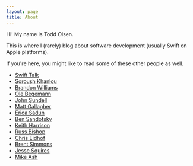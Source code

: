 ```yaml
---
layout: page
title: About
---
```


Hi! My name is Todd Olsen.

This is where I (rarely) blog about software development (usually Swift on Apple platforms).

If you're here, you might like to read some of these other people as well.

- [Swift Talk](https://talk.objc.io)
- [Soroush Khanlou](https://khanlou.com)
- [Brandon Williams](http://www.fewbutripe.com)
- [Ole Begemann](https://oleb.net/blog/)
- [John Sundell](https://www.swiftbysundell.com)
- [Matt Gallagher](http://www.cocoawithlove.com)
- [Erica Sadun](http://ericasadun.com)
- [Ben Sandofsky](https://sandofsky.com)
- [Keith Harrison](https://useyourloaf.com)
- [Russ Bishop](http://www.russbishop.net)
- [Chris Eidhof](http://chris.eidhof.nl)
- [Brent Simmons](http://inessential.com)
- [Jesse Squires](http://www.jessesquires.com)
- [Mike Ash](https://www.mikeash.com/pyblog/)

<!--
I am a software developer at a very small teaching company. I created a suite of internal tools with three goals in mind.

##### Teachers
Computers are bad at teaching, people learn best from talking to other human beings and trying things out on their own. Our applications help teachers minimize the work they have to do that is not teaching. It helps them create and organize material, track and grade assignments to individual students, and track the progress individual students are making and identify holes and weaknesses.

##### Students

Learning is hard enough. Parsing the extraneous details of a homework assignment should not be part of the test. We have tried to bring an Apple-like user experience to homework. This includes beautiful typography, clarity and rationality of organization, and a reduction of ambiguity in the wording of assignments, the drawing of charts and images, and the appearance of equations.

##### Parents

Parents worry. Anxiety can be an obstacle to the teaching and learning process. Parents want to know that the right decisions are being made. We give parents high-level feedback that helps them understand the decisions teachers are making and makes it easier for teachers to explain what they can do at home to help their children succeed.

Here is a vague computer-focused timeline myself (WIP):


# The Atari

<a data-flickr-embed="true"  href="https://www.flickr.com/photos/unloveable/2388501732/in/photolist-4D4Gmm-a4xs9t-9ExALD-JGiegp-xNBmbc-4ckqTt" title="Atari 400"><img src="https://c2.staticflickr.com/4/3005/2388501732_7819e995d3_z.jpg?zz&#x3D;1" width="640" height="481" alt="Atari 400"></a>

My parents brought home our first computer, [an Atari 400](https://en.wikipedia.org/wiki/Atari_8-bit_family#The_early_machines:_400_and_800), membrane keyboard and everything. (Later, we eventually upgraded to the 800.) It seemed to me at the time that this device existed for my dad and me to play games on. We had [Pac Man](https://en.wikipedia.org/wiki/Pac-Man), [Missile Command](https://en.wikipedia.org/wiki/Missile_Command), [Centipede](https://en.wikipedia.org/wiki/Centipede_(video_game)), [Joust](https://en.wikipedia.org/wiki/Joust_(video_game)), [Space Invaders](https://en.wikipedia.org/wiki/Space_Invaders), [Star Raiders](https://en.wikipedia.org/wiki/Star_Raiders), [Q\*bert](https://en.wikipedia.org/wiki/Q*bert), and probably others I can't remember.

<a href="http://www.atarimania.com/game-atari-400-800-xl-xe-star-raiders_4992.html"><img width="300" height="394" alt="Star Raiders!" src="http://www.atarimania.com/8bit/boxes/hi_res/StarRaiders_i.jpg"  title="Star Raiders"></a>

To play, you hooked up a TV, popped open the hood above the keyboard and inserted the cartridge of the game you wanted to load. We also had a cassette tape peripheral we could use to load software.

<a title="By Bilby (Own work) [CC BY 3.0 (http://creativecommons.org/licenses/by/3.0)], via Wikimedia Commons" href="https://commons.wikimedia.org/wiki/File%3AAtari_410.jpg"><img width="500" alt="Atari 410" src="https://upload.wikimedia.org/wikipedia/commons/thumb/e/e1/Atari_410.jpg/512px-Atari_410.jpg"/></a>

Reading and writing bits to magnetic tape a few millimeters wide? It was not robust. And if you stick a mixtape of awesome eighties pop songs in there, it does not load a proportionally awesome video game. My young brain was not robust either, but it was worth a try.

Another cool thing about the Atari is that it was really easy to open up and see what was going on inside. I remember opening an unresponsive joystick to see what was wrong and realizing that a contact had broken loose. I figured out a way to stabilize it and was back in action again. That's very rewarding.

# BASIC

My dad dominated the high scores on all games, especially Pac Man. He wasn't [perfect](http://www.oxfordamerican.org/magazine/item/622-the-perfect-man), but he was always in a different league from me. However, I was the only one in the family who played with [BASIC](https://en.wikipedia.org/wiki/Atari_BASIC). My dad showed me this:
{% highlight BASIC %}
10 PRINT "GOTO CONSIDERED AWESOME!"
20 GOTO 10
{% endhighlight %}
And if you ever went to a Sears in the local mall where they sold personal computers and you saw some lewd statement repeating down the screen, then I may owe you an apology.

I remember a fat 3-ring binder of information related to BASIC programming with listings in the back that I typed into the computer, but the most profound early education in software development I received as a kid came from [the Micro Adventure book series](https://en.wikipedia.org/wiki/Micro_Adventure). I was not yet a great reader of books, but I drank these like water.

<a href="https://en.wikipedia.org/wiki/Micro_Adventure"><img src="https://upload.wikimedia.org/wikipedia/en/0/08/Micro_adventure_book_cover.jpg"/></a>

The premise was that you were this elite hacker, and as part of a small team you stopped evil thugs from destroying the world. When the plot called for a message to be decoded or a robot gun to be controlled remotely, then you fired up your "micro" and typed in the program printed right there in the text, thus saving the day. [Wikipedia](https://en.wikipedia.org/wiki/Micro_Adventure) agrees that the programs were awesome. I learned big two lessons. That you can create program to solve a problem and when you do that and it actually works, it is a tremendous rush. And that there is an insuperable frustration involved in debugging intractable programs.

Besides these, I don't remember much else. I didn't get magazines with programs in the back and there was no internet. I loved these books but I didn't have the wit to research other similar resources.

The biggest original project I remember was basically a calculator that would read a math expression from the keyboard and display it in enormous type across the screen along with the answer. My dad was impressed and said I might be able to sell the program to a school. I couldn't tell if he was being serious.


### To be continued... -->

<!-- # College

Later, my dad, "for work", brought home a great big beige monstrosity. This was [after the Mac](https://youtu.be/2B-XwPjn9YY?t=23) but before Windows became ubiquitous. When you switched it on, a DOS prompt would appear and from there you could launch [Word Perfect](https://en.wikipedia.org/wiki/WordPerfect#WordPerfect_for_DOS) or [Lotus 1-2-3](https://en.wikipedia.org/wiki/Lotus_1-2-3#DOS).

We had a few of these over the course of my childhood. I think the first one just had MS-DOS and a one had Windows installed too, where if you typed "win" at the DOS prompt, then Windows would launch. When you switched it off, it would cut the power regardless of what you might have been doing. I took one of these to college, where I got my first email address and made "internet friends" on the Tom Waits usenet newsgroup, my introduction to what we called the [information superhighway](https://en.wikipedia.org/wiki/Information_superhighway). I started college as a mechanical engineering major, taking advanced calculus classes, physics, and chemistry. I later switched to CS and took classes in C, Fortran(!), and logic circuits. Then I switched again to English.

To explain this, you must know that I was a late-blooming reader. Previously, I read nothing that was not required of me for school. Now I finally came to realize that really smart people had existed in the past and that they had preserved their knowledge in books! You could actually read what they thought! Who knew? Anyway, I was reading so much my grades were suffering. Long story short, I withdrew from college, withdrew my savings, and went on an extended road trip all around the country. I ended up in Olympia, Washington where I formed the obligatory rock band, and when that fizzled, I returned to college, an English major.

# PC

In later years, after I started teaching, I downloaded Microsoft's Visual Studio and began to play. I wrote an desktop app (it began as a suite of tools that all shared the same database) to help me organize and format my teaching material so I wouldn't have to reinvent the wheel for every new student.

During the year of Linux on the Desktop, I assembled a pc from parts and started dual booting Windows and Ubuntu. (I needed to use and maintain my Windows app.)

Driven to the brink of madness, I set the box on fire and purchased [my first Mac](http://www.everymac.com/systems/apple/imac/specs/imac-core-2-extreme-2.8-24-inch-aluminum-specs.html). It was wonderful. I learned [Cocoa](https://en.wikipedia.org/wiki/Cocoa_(API)) and ported my app.

# Learning

It turns out that getting a computer to do what you want it to do is relatively easy. The hard part is developing a system that can change.

One of the things I read on [Joel Spolsky](Another important book for me was Robert Sedgewick's Algorithms. I also watched the Coursera videos and I highly recommend them.)'s blog (back when it was active) was that I should read three books:

#### [Code: The Hidden Language of Computer Hardware and Software](https://www.amazon.com/Code-Language-Computer-Hardware-Software/dp/0735611319/ref=sr_1_2?ie=UTF8&qid=1488823221&sr=8-2&keywords=Code%3A)
If you're ever thought about working through [NAND to Tetris](http://nand2tetris.org), I bet you would like this book.

#### [The C Programming Language](https://www.amazon.com/Programming-Language-Brian-W-Kernighan/dp/0131103628/ref=sr_1_1?ie=UTF8&qid=1488823494&sr=8-1&keywords=k+and+r+c)
A classic.

#### [Structure and Interpretation of Computer Programs](http://sarabander.github.io/sicp/index.xhtml)
This one's very good but alas I still haven't finished it. I read SICP up through chapter 3 and did the exercises up through chapter two. Funnily enough, the things I best remember are from the first two chapters. Seriously, it is an amazing book. Well-written, well-organized. It assumes a certain fluency in math.

#### [Robert Sedgewick's Algorithms](http://algs4.cs.princeton.edu/home/)
I don't know how people can understand what algorithms are doing without seeing with their eyes how they behave at each step. Explaining a complex process in a way that is technically correct is only half the battle, reducing it to clear English and simple visualizations is hard part. Don't miss the free [Coursera](https://www.coursera.org/learn/algorithms-part1) videos, I highly recommend them. -->
